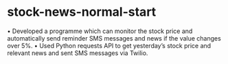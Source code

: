 # stock-news-normal-start
•	Developed a programme which can monitor the stock price and automatically send reminder SMS messages and news if the value changes over 5%.
•	Used Python requests API to get yesterday’s stock price and relevant news and sent SMS messages via Twilio.
